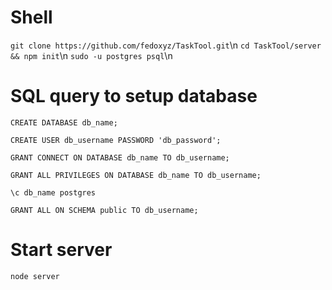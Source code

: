 # Shell
`git clone https://github.com/fedoxyz/TaskTool.git`\n
`cd TaskTool/server && npm init`\n
`sudo -u postgres psql`\n

# SQL query to setup database 
```
CREATE DATABASE db_name;

CREATE USER db_username PASSWORD 'db_password';

GRANT CONNECT ON DATABASE db_name TO db_username;

GRANT ALL PRIVILEGES ON DATABASE db_name TO db_username;

\c db_name postgres

GRANT ALL ON SCHEMA public TO db_username;
```

# Start server
`node server`

